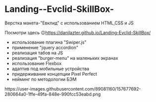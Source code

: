 # Landing--Evclid-SkillBox-

Верстка макета-"Евклид" с использованием HTML,CSS и JS

Посмотри здесь 😉https://danilazter.github.io/Landing-Evclid-SkillBox/

<ul>
  <li>
    использование плагина "Swiper.js"
  </li>
    <li>
    применение "jquery accordion"
  </li>
    <li>
    реализация табов на JS
  </li>
    <li>
    реализация "burger-menu" на маленьких экранах
  </li>
    <li>
    использование Flexbox
  </li>
    <li>
    адаптив под мобильные устройства
  </li>
    <li>
придерживание концепции Pixel Perfect
  </li>
    <li>
    нейминг по методологии БЭМ
  </li>
</ul>
https://user-images.githubusercontent.com/89081160/157677692-280664a0-1ffe-49fa-848e-990fcc53eabd.png
